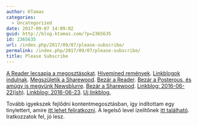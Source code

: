 ```yaml
---
author: KTamas
categories:
  - Uncategorized
date: 2017-09-07 14:09:02
guid: http://blog.ktamas.com/?p=2365635
id: 2365635
url: /index.php/2017/09/07/please-subscribe/
permalink: /index.php/2017/09/07/please-subscribe/
title: Please Subscribe
---
```


[A Reader lecsapja a megosztásokat](http://blog.ktamas.com/index.php/2011/11/01/nem-oszthatom-meg-senkivel-megosztom-hat-mindenkivel-1031-never-forget/). [Hivemined remények](http://blog.ktamas.com/index.php/2011/11/04/kontentmegosztas/). [Linkblogok indulnak](http://blog.ktamas.com/index.php/2012/01/23/kontentmegosztas-redux-tamadnak-a-linkblogok-come-and-join-the-revolution/). [Megszületik a Sharewood](http://blog.ktamas.com/index.php/2012/01/30/sharewood-hu-kontentmegosztas-harmadik-resz/). [Bezár a Reader](http://blog.ktamas.com/index.php/2013/03/14/kinyirtak-a-readert-csutortok/). [Bezár a Posterous, és amúgy is megyünk Newsblurre](http://blog.ktamas.com/index.php/2013/04/03/state-of-the-rss-olvasok-megosztasok-sharewood/). [Bezár a Sharewood](http://sharewoodgephaz.tumblr.com/post/85517500870/bezar-a-sharewood). [Linkblog: 2016-06-22(ish)](http://blog.ktamas.com/index.php/2016/06/23/linkblog-2016-06-22ish/). [Linkblog: 2016-06-23](http://blog.ktamas.com/index.php/2016/06/23/linkblog-2016-06-23/). [Uj linkblog.](http://blog.ktamas.com/index.php/2016/11/06/google-reader-rewired-my-brain-sorry-not-sorry/)

Tovább igyekszek fejlődni kontentmegosztásban, így indítottam egy tinylettert, amire [itt lehet feliratkozni](http://tinyletter.com/ktamas). A legelső level ízelítőnek [itt található](http://tinyletter.com/KTamas/letters/sharing-anxiety). Iratkozzatok fel, jó lesz.
